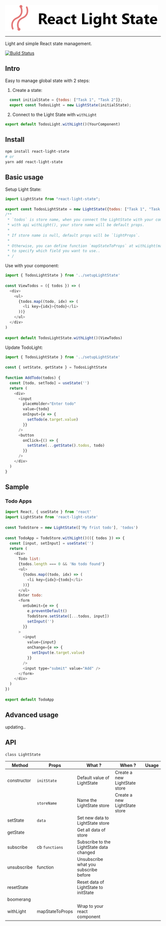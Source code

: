 <img src="https://raw.githubusercontent.com/fozg/react-light-state/dev/images/react-light-state-logo-github.png">

---

Light and simple React state management.

[![Build Status](https://fozg.visualstudio.com/react-light-state/_apis/build/status/fozg.react-light-state?branchName=master)](https://fozg.visualstudio.com/react-light-state/_build/latest?definitionId=13&branchName=master)

## Intro

Easy to manage global state with 2 steps:

1. Create a state:

```js
  const initialState = {todos: ["Task 1", "Task 2"]};
  export const TodosLight = new LightState(initialState);
```

2. Connect to the Light State with `withLight`

```js
export default TodosLight.withLight()(YourComponent)
```

## Install

```sh
npm install react-light-state
# or
yarn add react-light-state
```

## Basic usage

Setup Light State:

```js
import LightState from "react-light-state";

export const TodosLightState = new LightState({todos: ["Task 1", "Task 2"]}, "todos");
/**
 * `todos` is store name, when you connect the LightState with your component
 * with api withLight(), your store name will be default props.
 *
 * If store name is null, default props will be `lightProps`.
 *
 * Otherwise, you can define function `mapStateToProps` at withLight(mapStateToProps)
 * to specify which field you want to use..
 * /
```

Use with your component:

```js
import { TodosLightState } from '../setupLightState'

const ViewTodos = ({ todos }) => (
  <div>
    <ul>
      {todos.map((todo, idx) => (
        <li key={idx}>{todo}</li>
      ))}
    </ul>
  </div>
)

export default TodosLightState.withLight()(ViewTodos)
```

Update TodoLight:

```js
import { TodosLightState } from '../setupLightState'

const { setState, getState } = TodosLightState

function AddTodo(todos) {
  const [todo, setTodo] = useState('')
  return (
    <div>
      <input
        placeHolder="Enter todo"
        value={todo}
        onInput={e => {
          setTodo(e.target.value)
        }}
      />
      <button
        onClick={() => {
          setState(...getState().todos, todo)
        }}
      />
    </div>
  )
}
```

## Sample

### Todo Apps

```js
import React, { useState } from 'react'
import LightState from 'react-light-state'

const TodoStore = new LightState(['My frist todo'], 'todos')

const TodoApp = TodoStore.withLight()(({ todos }) => {
  const [input, setInput] = useState('')
  return (
    <div>
      Todo list:
      {todos.length === 0 && 'No todo found'}
      <ul>
        {todos.map((todo, idx) => (
          <li key={idx}>{todo}</li>
        ))}
      </ul>
      Enter todo:
      <form
        onSubmit={e => {
          e.preventDefault()
          TodoStore.setState([...todos, input])
          setInput('')
        }}
      >
        <input
          value={input}
          onChange={e => {
            setInput(e.target.value)
          }}
        />
        <input type="submit" value="Add" />
      </form>
    </div>
  )
})

export default TodoApp
```

## Advanced usage

updating..

## API

`class LightState`

| Method      | Props                       | What ?                                                    | When ?                        | Usage |
| ----------- | --------------------------- | --------------------------------------------------------- | ----------------------------- | ----- |
| constructor | `initState`                 | Default value of LightState                               | Create a new LightState store |       |
|             | `storeName`                 | Name the LightState store                                 | Create a new LightState store |       |
| setState    | `data`                      | Set new data to LightState store                          |                               |       |
| getState    |                             | Get all data of store                                     |                               |       |
| subscribe   | cb `functions`              | Subscribe to the LightState data changed                  |                               |       |
| unsubscribe | function                    | Unsubscribe what you subscribe before                     |                               |       |
| resetState  |                             | Reset data of LightState to initState                     |                               |       |
| boomerang   |                             |                                                           |                               |       |
| withLight   | mapStateToProps             | Wrap to your react component                              |                               |       |
